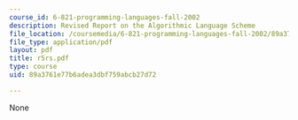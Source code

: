 ```yaml
---
course_id: 6-821-programming-languages-fall-2002
description: Revised Report on the Algorithmic Language Scheme
file_location: /coursemedia/6-821-programming-languages-fall-2002/89a3761e77b6adea3dbf759abcb27d72_r5rs.pdf
file_type: application/pdf
layout: pdf
title: r5rs.pdf
type: course
uid: 89a3761e77b6adea3dbf759abcb27d72

---
```

None